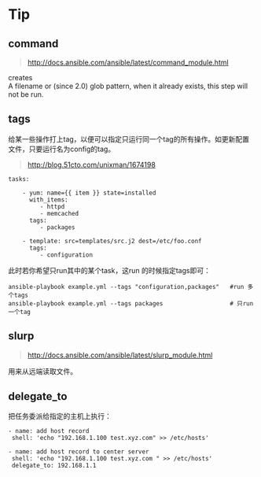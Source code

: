 # Tip

## command

> http://docs.ansible.com/ansible/latest/command_module.html  

creates		
A filename or (since 2.0) glob pattern, when it already exists, this step will not be run.  

## tags

给某一些操作打上tag，以便可以指定只运行同一个tag的所有操作。如更新配置文件，只要运行名为config的tag。  

> http://blog.51cto.com/unixman/1674198  

```
tasks:
 
    - yum: name={{ item }} state=installed
      with_items:
         - httpd
         - memcached
      tags:
         - packages
 
    - template: src=templates/src.j2 dest=/etc/foo.conf
      tags:
         - configuration
```

此时若你希望只run其中的某个task，这run 的时候指定tags即可：  

```
ansible-playbook example.yml --tags "configuration,packages"   #run 多个tags
ansible-playbook example.yml --tags packages                   # 只run 一个tag
```

## slurp

> http://docs.ansible.com/ansible/latest/slurp_module.html

用来从远端读取文件。  

## delegate_to

把任务委派给指定的主机上执行：  
```
- name: add host record 
 shell: 'echo "192.168.1.100 test.xyz.com" >> /etc/hosts'
 
- name: add host record to center server 
 shell: 'echo "192.168.1.100 test.xyz.com " >> /etc/hosts'
 delegate_to: 192.168.1.1
```


